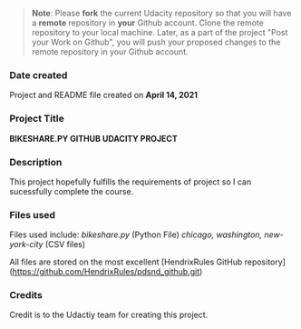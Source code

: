 >**Note**: Please **fork** the current Udacity repository so that you will have a **remote** repository in **your** Github account. Clone the remote repository to your local machine. Later, as a part of the project "Post your Work on Github", you will push your proposed changes to the remote repository in your Github account.

### Date created
Project and README file created on **April 14, 2021**

### Project Title
**BIKESHARE.PY GITHUB UDACITY PROJECT**

### Description
This project hopefully fulfills the requirements of project so I can sucessfully complete the course.

### Files used
Files used include:
*bikeshare.py* (Python File)
*chicago, washington, new-york-city* (CSV files)

All files are stored on the most excellent [HendrixRules GitHub repository] (https://github.com/HendrixRules/pdsnd_github.git)


### Credits
Credit is to the Udactiy team for creating this project.
